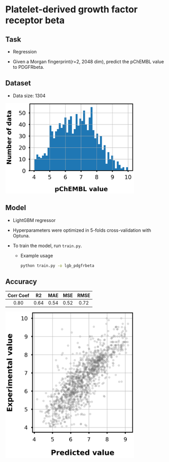 # Platelet-derived growth factor receptor beta

## Task

- Regression

- Given a Morgan fingerprint(r=2, 2048 dim), predict the pChEMBL value to PDGFRbeta.

## Dataset

- Data size: 1304

<div align="left">
    <img src="img/data_distribution.png" width="400">
</div>

## Model

- LightGBM regressor

- Hyperparameters were optimized in 5-folds cross-validation with Optuna.

- To train the model, run `train.py`.
    - Example usage
        ```bash
        python train.py -o lgb_pdgfrbeta
        ```

## Accuracy

|Corr Coef|R2|MAE|MSE|RMSE|
|:----:|:----:|:----:|:----:|:----:|
|0.80|0.64|0.54|0.52|0.72|

<div align="left">
      <img src="img/scatter_plot.png" width="400">
</div>
